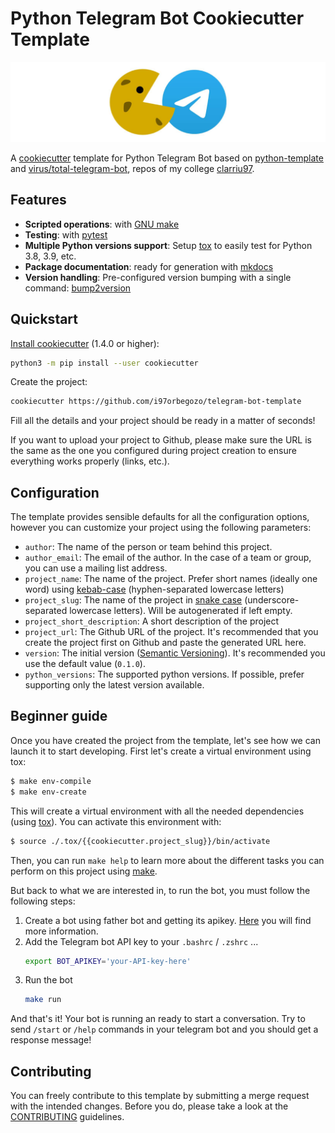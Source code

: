 #  Python Telegram Bot Cookiecutter Template

![image](./docs/assets/telegram-bot-cookiecutter-template.jpg)

A [cookiecutter](https://github.com/audreyr/cookiecutter) template for Python Telegram Bot based on [python-template](https://github.com/clarriu97/python-template) and [virus/total-telegram-bot](https://github.com/clarriu97/virus-total-telegram-bot), repos of my college [clarriu97](https://github.com/clarriu97).

## Features

* **Scripted operations**: with [GNU make](https://www.gnu.org/software/make/)
* **Testing**: with [pytest](https://docs.pytest.org/en/latest/)
* **Multiple Python versions support**: Setup [tox](https://tox.readthedocs.io/en/latest/) to easily test for Python 3.8, 3.9, etc.
* **Package documentation**: ready for generation with [mkdocs](https://www.mkdocs.org/)
* **Version handling**: Pre-configured version bumping with a single command: [bump2version](https://pypi.org/project/bump2version/)

## Quickstart

[Install cookiecutter](https://cookiecutter.readthedocs.io/en/latest/installation.html) (1.4.0 or higher):

```bash
python3 -m pip install --user cookiecutter
```

Create the project:

```bash
cookiecutter https://github.com/i97orbegozo/telegram-bot-template
```

Fill all the details and your project should be ready in a matter of seconds!

If you want to upload your project to Github, please make sure the URL is the same as the one you configured during project creation to ensure everything works properly (links, etc.).

## Configuration

The template provides sensible defaults for all the configuration options, however you can customize your project using the following parameters:

* `author`: The name of the person or team behind this project.
* `author_email`: The email of the author. In the case of a team or group, you can use a mailing list address.
* `project_name`: The name of the project. Prefer short names (ideally one word) using [kebab-case](https://en.wikipedia.org/wiki/Letter_case#Special_case_styles) (hyphen-separated lowercase letters)
* `project_slug`: The name of the project in [snake case](https://en.wikipedia.org/wiki/Snake_case)  (underscore-separated lowercase letters). Will be autogenerated if left empty.
* `project_short_description`: A short description of the project
* `project_url`: The Github URL of the project. It's recommended that you create the project first on Github and paste the generated URL here.
* `version`: The initial version ([Semantic Versioning](https://semver.org/)). It's recommended you use the default value (`0.1.0`).
* `python_versions`: The supported python versions. If possible, prefer supporting only the latest version available.

## Beginner guide

Once you have created the project from the template, let's see how we can launch it to start developing. First let's create a virtual environment using tox:

```bash
$ make env-compile
$ make env-create
```

This will create a virtual environment with all the needed dependencies (using [tox](https://tox.readthedocs.io/en/latest/)). You can activate this environment with:

```bash
$ source ./.tox/{{cookiecutter.project_slug}}/bin/activate
```

Then, you can run `make help` to learn more about the different tasks you can perform on this project using [make](https://www.gnu.org/software/make/).

But back to what we are interested in, to run the bot, you must follow the following steps:

1. Create a bot using father bot and getting its apikey. [Here](https://core.telegram.org/bots#how-do-i-create-a-bot) you will find more information.
1. Add the Telegram bot API key to your `.bashrc` / `.zshrc` ...
    ```bash
    export BOT_APIKEY='your-API-key-here'
    ```
3. Run the bot
    ```bash
    make run
    ```
And that's it! Your bot is running an ready to start a conversation. Try to send `/start` or `/help` commands in your telegram bot and you should get a response message!


## Contributing

You can freely contribute to this template by submitting a merge request with the intended changes. Before you do, please take a look at the [CONTRIBUTING](./CONTRIBUTING.md) guidelines.
